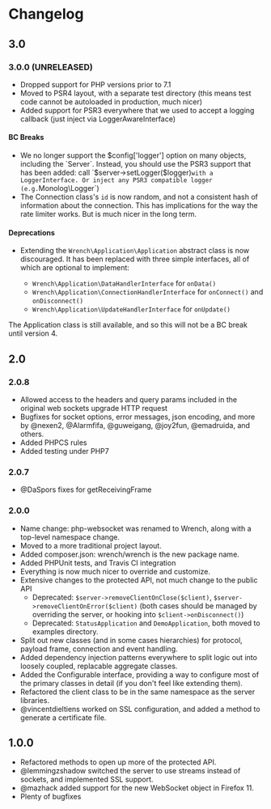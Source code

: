 <!-- vim: set tw=79 sw=4 ts=4 et ft=markdown : -->
# Changelog

## 3.0

### 3.0.0 (UNRELEASED)

* Dropped support for PHP versions prior to 7.1
* Moved to PSR4 layout, with a separate test directory (this means test code cannot be autoloaded in production, much nicer)
* Added support for PSR3 everywhere that we used to accept a logging callback (just inject via LoggerAwareInterface)

#### BC Breaks

* We no longer support the $config['logger'] option on many objects, including the `Server`. Instead,
  you should use the PSR3 support that has been added: call `$server->setLogger($logger)` with a LoggerInterface.
  Or inject any PSR3 compatible logger (e.g. `Monolog\Logger`)
* The Connection class's `id` is now random, and not a consistent hash of information about the
  connection. This has implications for the way the rate limiter works. But is much nicer in the long term.

#### Deprecations

* Extending the `Wrench\Application\Application` abstract class is now discouraged. It has been replaced
  with three simple interfaces, all of which are optional to implement:
  
     - `Wrench\Application\DataHandlerInterface` for `onData()`
     - `Wrench\Application\ConnectionHandlerInterface` for `onConnect()` and `onDisconnect()`
     - `Wrench\Application\UpdateHandlerInterface` for `onUpdate()`
   
The Application class is still available, and so this will not be a BC break until version 4.

## 2.0

### 2.0.8

* Allowed access to the headers and query params included in the original
  web sockets upgrade HTTP request
* Bugfixes for socket options, error messages, json encoding, and more by @nexen2,
  @Alarmfifa, @guweigang, @joy2fun, @emadruida, and others.
* Added PHPCS rules
* Added testing under PHP7

### 2.0.7

* @DaSpors fixes for getReceivingFrame

### 2.0.0

* Name change: php-websocket was renamed to Wrench, along with a top-level
  namespace change.
* Moved to a more traditional project layout.
* Added composer.json: wrench/wrench is the new package name.
* Added PHPUnit tests, and Travis CI integration
* Everything is now much nicer to override and customize.
* Extensive changes to the protected API, not much change to the public API
  * Deprecated: `$server->removeClientOnClose($client)`,
    `$server->removeClientOnError($client)` (both cases should be managed by
    overriding the server, or hooking into `$client->onDisconnect()`)
  * Deprecated: `StatusApplication` and `DemoApplication`, both moved to
    examples directory.
* Split out new classes (and in some cases hierarchies) for protocol, payload
  frame, connection and event handling.
* Added dependency injection patterns everywhere to split logic out into
  loosely coupled, replacable aggregate classes.
* Added the Configurable interface, providing a way to configure most of the
  primary classes in detail (if you don't feel like extending them).
* Refactored the client class to be in the same namespace as the server
  libraries.
* @vincentdieltiens worked on SSL configuration, and added a method to generate
  a certificate file.

## 1.0.0

* Refactored methods to open up more of the protected API.
* @lemmingzshadow switched the server to use streams instead of sockets, and
  implemented SSL support.
* @mazhack added support for the new WebSocket object in Firefox 11.
* Plenty of bugfixes
